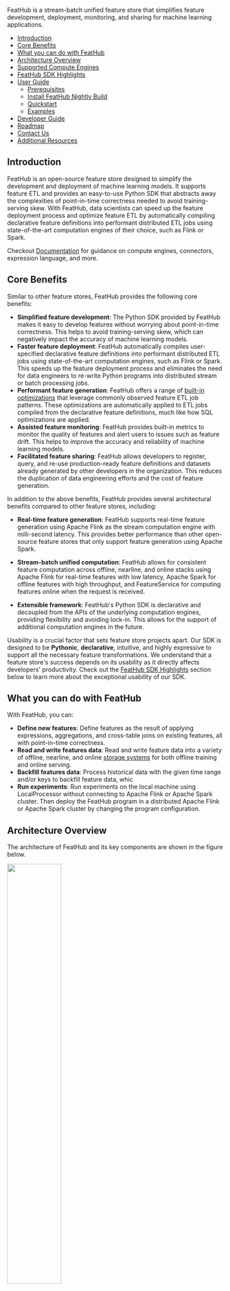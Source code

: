 FeatHub is a stream-batch unified feature store that simplifies feature
development, deployment, monitoring, and sharing for machine learning
applications.

- [Introduction](#introduction)
- [Core Benefits](#core-benefits)
- [What you can do with FeatHub](#what-you-can-do-with-feathub)
- [Architecture Overview](#architecture-overview)
- [Supported Compute Engines](#supported-compute-engines)
- [FeatHub SDK Highlights](#feathub-sdk-highlights)
- [User Guide](#user-guide)
  * [Prerequisites](#prerequisites)
  * [Install FeatHub Nightly Build](#install-feathub-nightly-build)
  * [Quickstart](#quickstart)
  * [Examples](#examples)
- [Developer Guide](#developer-guide)
- [Roadmap](#roadmap)
- [Contact Us](#contact-us)
- [Additional Resources](#additional-resources)

## Introduction

FeatHub is an open-source feature store designed to simplify the development and
deployment of machine learning models. It supports feature ETL and provides an
easy-to-use Python SDK that abstracts away the complexities of point-in-time
correctness needed to avoid training-serving skew. With FeatHub, data scientists
can speed up the feature deployment process and optimize feature ETL by
automatically compiling declarative feature definitions into performant
distributed ETL jobs using state-of-the-art computation engines of their choice,
such as Flink or Spark.

Checkout [Documentation](docs/content/_index.md) for guidance on compute
engines, connectors, expression language, and more.


## Core Benefits

Similar to other feature stores, FeatHub provides the following core benefits:

- **Simplified feature development**: The Python SDK provided by FeatHub makes
  it easy to develop features without worrying about point-in-time correctness.
This helps to avoid training-serving skew, which can negatively impact the
accuracy of machine learning models.
- **Faster feature deployment**: FeatHub automatically compiles user-specified
  declarative feature definitions into performant distributed ETL jobs using
state-of-the-art computation engines, such as Flink or Spark. This speeds up the
feature deployment process and eliminates the need for data engineers to
re-write Python programs into distributed stream or batch processing jobs.
- **Performant feature generation**: FeatHub offers a range of [built-in
  optimizations](docs/content/deep-dive/optimizations.md) that leverage commonly
observed feature ETL job patterns. These optimizations are automatically applied
to ETL jobs compiled from the declarative feature definitions, much like how SQL
optimizations are applied.
- **Assisted feature monitoring**: FeatHub provides built-in metrics to monitor
  the quality of features and alert users to issues such as feature drift. This
helps to improve the accuracy and reliability of machine learning models.
- **Facilitated feature sharing**: FeatHub allows developers to register, query,
  and re-use production-ready feature definitions and datasets already generated
by other developers in the organization. This reduces the duplication of data
engineering efforts and the cost of feature generation.

In addition to the above benefits, FeatHub provides several architectural
benefits compared to other feature stores, including:

- **Real-time feature generation**: FeatHub supports real-time feature
  generation using Apache Flink as the stream computation engine with milli-second
latency. This provides better performance than other open-source feature stores
that only support feature generation using Apache Spark.

- **Stream-batch unified computation**: FeatHub allows for consistent feature
  computation across offline, nearline, and online stacks using Apache Flink for
real-time features with low latency, Apache Spark for offline features with high
throughput, and FeatureService for computing features online when the request is
received.

- **Extensible framework**: FeatHub's Python SDK is declarative and decoupled
  from the APIs of the underlying computation engines, providing flexibility and
avoiding lock-in. This allows for the support of additional computation engines
in the future.

Usability is a crucial factor that sets feature store projects apart. Our SDK is
designed to be **Pythonic**, **declarative**, intuitive, and highly expressive to
support all the necessary feature transformations. We understand that a feature
store's success depends on its usability as it directly affects developers'
productivity. Check out the [FeatHub SDK Highlights](#feathub-sdk-highlights)
section below to learn more about the exceptional usability of our SDK.


<!-- TODO: provide examples showing the advantage of python SDK over SQL. -->

## What you can do with FeatHub

With FeatHub, you can:
- **Define new features**: Define features as the result of applying
expressions, aggregations, and cross-table joins on existing features, all with
point-in-time correctness.
- **Read and write features data**: Read and write feature data into a variety
  of offline, nearline, and online [storage
systems](docs/content/connectors/_index.md) for both offline training and online
serving.
- **Backfill features data**: Process historical data with the given time range
and/or keys to backfill feature data, whic
- **Run experiments**: Run experiments on the local machine using
LocalProcessor without connecting to Apache Flink or Apache Spark cluster. Then
deploy the FeatHub program in a distributed Apache Flink or Apache Spark
cluster by changing the program configuration.

## Architecture Overview

The architecture of FeatHub and its key components are shown in the figure below.

<img src="docs/static/img/architecture_1.png" width="50%" height="auto">

The workflow of defining, computing, and serving features using FeatHub is illustrated in the figure below.

<img src="docs/static/img/architecture_2.png" width="70%" height="auto">

See [Basic Concepts](docs/content/concepts/basic-concepts.md) for more details about the key components in FeatHub.

## Supported Compute Engines

FeatHub supports the following compute engines to execute feature ETL pipeline:
- [Apache Flink 1.16](docs/content/engines/flink.md)
- [Aapche Spark 3.3](docs/content/engines/spark.md)
- Local processor, which is implemented using the Pandas library and computes
  features in the given Python process. Additionally, if the
  feathub-nightly[spark] is installed, the Local processor can utilize Spark's
  local mode for accessing storages (e.g. HDFS) that it otherwise did not
  support.


## FeatHub SDK Highlights

The following examples demonstrate how to define a variety of features
concisely using FeatHub SDK.

See [NYC Taxi Demo](docs/examples/nyc_taxi.ipynb) to learn more about how to
define, generate and serve features using FeatHub SDK.

- Define features via table joins with point-in-time correctness

```python
f_price = Feature(
    name="price",
    transform=JoinTransform(
        table_name="price_update_events",
        feature_name="price"
    ),
    keys=["item_id"],
)
```

- Define over-window aggregation features:

```python
f_total_payment_last_two_minutes = Feature(
    name="total_payment_last_two_minutes",
    transform=OverWindowTransform(
        expr="item_count * price",
        agg_func="SUM",
        window_size=timedelta(minutes=2),
        group_by_keys=["user_id"]
    )
)
```

- Define sliding-window aggregation features:

```python
f_total_payment_last_two_minutes = Feature(
    name="total_payment_last_two_minutes",
    transform=SlidingWindowTransform(
        expr="item_count * price",
        agg_func="SUM",
        window_size=timedelta(minutes=2),
        step_size=timedelta(minutes=1),
        group_by_keys=["user_id"]
    )
)
```

- Define features via built-in functions and the FeatHub expression language:

```python
f_trip_time_duration = Feature(
    name="f_trip_time_duration",
    transform="UNIX_TIMESTAMP(taxi_dropoff_datetime) - UNIX_TIMESTAMP(taxi_pickup_datetime)",
)
```

See [FeatHub Expression Language](docs/content/concepts/expression-language.md) for more details.

- Define a feature via Python UDF:

```python
f_lower_case_name = Feature(
    name="lower_case_name",
    dtype=types.String,
    transform=PythonUdfTransform(lambda row: row["name"].lower()),
)
```

<!-- TODO: Add SqlFeatureView. -->

## User Guide

Checkout [Documentation](docs/content/_index.md) for guidance on compute
engines, connectors, expression language, and more.

### Prerequisites

You need the following to run FeatHub installed using pip:
- Unix-like operating system (e.g. Linux, Mac OS X)
- Python 3.7

### Install FeatHub Nightly Build


To install the nightly version of FeatHub and the corresponding extra
requirements based on the compute engine you plan to use, run one of the
following commands:

```bash
# Run the following command if you plan to run FeatHub using a local process
$ python -m pip install --upgrade feathub-nightly

# Run the following command if you plan to use Apache Flink cluster
$ python -m pip install --upgrade "feathub-nightly[flink]"

# Run the following command if you plan to use Apache Spark cluster, or to use
# Spark-supported storage in a local process. 
$ python -m pip install --upgrade "feathub-nightly[spark]"
```

### Quickstart

#### Quickstart using Local Processor

Execute the following command to compute features defined in
[nyc_taxi.py](python/feathub/examples/nyc_taxi.py) in the given Python process.

```bash
$ python python/feathub/examples/nyc_taxi.py
```

#### Quickstart using Flink Processor

You can use the following quickstart guides to compute features in a Flink
cluster with different deployment modes:

- [Flink Processor Session Mode Quickstart](docs/content/get-started/quickstarts/flink-session-mode.md)
- [Flink Processor Cli Mode Quickstart](docs/content/get-started/quickstarts/flink-cli-mode.md)

#### Quickstart using Spark Processor

You can use the following quickstart guides to compute features in a standalone
Spark cluster.

- [Spark Processor Client Mode Quickstart](docs/content/get-started/quickstarts/spark-client-mode.md)

### Examples

| Name                                                         | Description                                                  |
| ------------------------------------------------------------ | ------------------------------------------------------------ |
| [NYC Taxi Demo](./docs/examples/nyc_taxi.ipynb)              | Quickstart notebook that demonstrates how to define, extract, transform and materialize features with NYC taxi-fare prediction sample data. |
| [Feature Embedding Demo](./docs/examples/feature_embedding.ipynb) | FeatHub UDF example showing how to define and use feature embedding with a pre-trained Transformer model and hotel review sample data. |
| [Fraud Detection Demo](./docs/examples/fraud_detection.ipynb) | An example to demonstrate usage with multiple data sources such as user account and transaction data. |

## Developer Guide

### Prerequisites

You need the following to build FeatHub from source:
- Unix-like operating system (e.g. Linux, Mac OS X)
- x86_64 architecture
- Python 3.7
- Java 8
- Maven >= 3.1.1

### Install Development Dependencies

1. Install the required Python libraries.

```bash
$ python -m pip install -r python/dev-requirements.txt
```
 
2. Start docker engine and pull the required images.

```bash
$ docker image pull redis:latest
$ docker image pull confluentinc/cp-kafka:5.4.3
```

3. Increase open file limit to be at least 1024.

```bash
$ ulimit -n 1024
```

4. Make sure protoc 3.17 is installed in your development environment. You can
   follow the instructions in this
   [README](https://github.com/protocolbuffers/protobuf#protocol-compiler-installation)
   to install protoc.

### Build and Install FeatHub from Source
<!-- TODO: Add instruction to install "./python[all]" after the dependency confliction in PyFlink and PySpark is resolved. -->
```bash
$ mvn clean package -DskipTests -f ./java
$ python -m pip install "./python[flink]"
$ python -m pip install "./python[spark]"
```

### Run Tests

```bash
$ mvn clean package -f ./java
$ pytest --tb=line -W ignore::DeprecationWarning ./python
```

### Format Code Style

FeatHub uses the following tools to maintain code quality:
- [Black](https://black.readthedocs.io/en/stable/index.html) to format Python code
- [flake8](https://flake8.pycqa.org/en/latest/) to check Python code style
- [mypy](https://mypy.readthedocs.io/en/stable/) to check type annotation

Before uploading pull requests (PRs) for review, format codes, check code
style, and check type annotations using the following commands:

```bash
# Format python code
$ python -m black ./python

# Check python code style
$ python -m flake8 --config=python/setup.cfg ./python

# Check python type annotation
$ python -m mypy --config-file python/setup.cfg ./python
```

## Roadmap

Here is a list of key features that we plan to support:

- [x] Support all FeatureView transformations with FlinkProcessor
- [x] Support all FeatureView transformations with LocalProcessor
- [x] Support all FeatureView transformations with SparkProcessor
- [x] Support common online and offline feature storages (e.g. Kafka, Redis, Hive, MySQL)
- [x] Support persisting feature metadata in MySQL
- [ ] Support pre-defined and user-defined feature metrics
- [ ] Support online transformation with feature service
- [ ] Support integration with Notebook
- [ ] Support feature metadata exploration (e.g. definition, lineage, metrics) with FeatHub UI
- [ ] Support feature monitoring

## Contact Us

Chinese-speaking users are recommended to join the following DingTalk group for
questions and discussion. You need to join the "Apache Flink China" DingTalk
organization via
[this](https://wx-in-i.dingtalk.com/invite-page/weixin.html?bizSource=____source____&corpId=ding82d2a9eeaf9e30ff35c2f4657eb6378f&inviteCode=zmC5CSqct5jEXoi)
link first in order to join the following DingTalk Group.

<img src="docs/static/img/dingtalk.png" width="20%" height="auto">

English-speaking users can use this [invitation
link](https://join.slack.com/t/feathubworkspace/shared_invite/zt-1ik9wk0xe-MoMEotpCEYvRRc3ulpvg2Q)
to join our [Slack channel](https://feathub.slack.com/) for questions and
discussion.

We are actively looking for user feedback and contributors from the community.
Please feel free to create pull requests and open Github issues for feedback and
feature requests.

Come join us!


## Additional Resources
- [Documentation](docs/content/_index.md): Our documentation provides guidance
on compute engines, connectors, expression language, and more. Check it out if
you need help getting started or want to learn more about FeatHub.
- [FeatHub Examples](https://github.com/flink-extended/feathub-examples): This
repository provides a wide variety of FeatHub demos that can be executed using
Docker Compose. It's a great resource if you want to try out FeatHub and see
what it can do.
- Tech Talks and Articles
  - Flink Forward Asia 2022 ([slides](https://www.slideshare.net/DongLin1/feathub), [video](https://www.bilibili.com/video/BV1714y1E7fQ/?spm_id_from=333.337.search-card.all.click), [article](https://mp.weixin.qq.com/s/ZFKRNaQODe0LwRT1nlwZgA))
